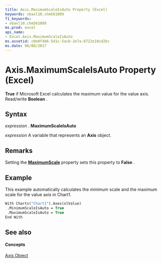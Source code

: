 ```yaml
---
title: Axis.MaximumScaleIsAuto Property (Excel)
keywords: vbaxl10.chm561089
f1_keywords:
- vbaxl10.chm561089
ms.prod: excel
api_name:
- Excel.Axis.MaximumScaleIsAuto
ms.assetid: c0e0f4b6-5d1c-5acb-2e7a-8722e10cd2bc
ms.date: 06/08/2017
---
```



# Axis.MaximumScaleIsAuto Property (Excel)

 **True** if Microsoft Excel calculates the maximum value for the value axis. Read/write **Boolean** .


## Syntax

 _expression_ . **MaximumScaleIsAuto**

 _expression_ A variable that represents an **Axis** object.


## Remarks

Setting the  **[MaximumScale](axis-maximumscale-property-excel.md)** property sets this property to **False** .


## Example

This example automatically calculates the minimum scale and the maximum scale for the value axis in Chart1.


```vb
With Charts("Chart1").Axes(xlValue) 
 .MinimumScaleIsAuto = True 
 .MaximumScaleIsAuto = True 
End With
```


## See also


#### Concepts


[Axis Object](axis-object-excel.md)

